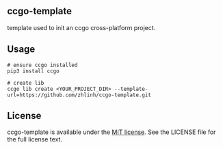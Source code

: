 ## ccgo-template

template used to init an ccgo cross-platform project.

## Usage

```
# ensure ccgo installed
pip3 install ccgo

# create lib
ccgo lib create <YOUR_PROJECT_DIR> --template-url=https://github.com/zhlinh/ccgo-template.git
```

## License

ccgo-template is available under the [MIT license](https://opensource.org/license/MIT).
See the LICENSE file for the full license text.

